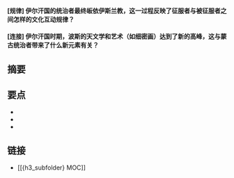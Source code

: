 #### [规律] 伊尔汗国的统治者最终皈依伊斯兰教，这一过程反映了征服者与被征服者之间怎样的文化互动规律？


#### [连接] 伊尔汗国时期，波斯的天文学和艺术（如细密画）达到了新的高峰，这与蒙古统治者带来了什么新元素有关？


## 摘要


## 要点

- 
- 
- 

## 链接

- [[{h3_subfolder} MOC]]
